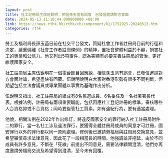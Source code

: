 ```yaml
---
layout: post
title: 社工註冊局主席伍銳明：相信孫玉菡有誤會　已發信邀請對方會面
date: 2024-05-13 11:10:44.000000000 +08:00
link: https://news.rthk.hk/rthk/ch/component/k2/1752925-20240513.htm
categories: rthk
---
```


勞工及福利局長孫玉菡日前在社交平台發文，質疑社會工作者註冊局目前的行徑和決定，嚴重偏離《社會工作者註冊條例》的精神，置社會整體利益於不顧，損害社工的專業和公信力。他又列出5項事件，認為突顯有必要完善註冊局的管治，更好維護國家安全。

社工註冊局主席伍銳明在一個電台節目回應說，相信孫玉菡有誤會，已發信邀請對方會面討論，希望盡快有回覆。伍銳明說明白大家對香港形勢有很多不同判斷，但期望包括立法會議員或專業團體以事實為基礎作出分析。

伍銳明又指出，社工註冊局的組成有8名民選成員、6名委任及一名社署署長代表。根據法例，註冊局有兩項重要職能，包括因應社工登記註冊的標準，審核哪些人合資格抑或不合資格；同時要監管社工質素，如有違紀行為，要有適當處理。

他說，相關法例在2022年作出修訂，將違反國家安全的罪行納入社工註冊局附件二的罪行，當一名社工涉及違法罪行，要獲得全體註冊局成員的同意才可註冊，國安罪行以外的罪行都以同一原則處理。修例後已邀請勞福局與註冊局交換意見，並希望審慎尋求法律意見，因此花了一段相當長的時間。他強調並非拖延，由於不同成員有許多意見，不斷在「死線」前提出不同意見，需要法律顧問澄清，他們亦再度邀請勞福局交流及希望得到澄清，至今未有回覆。
